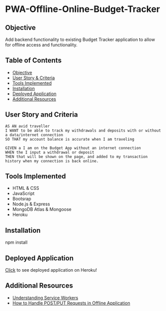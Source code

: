 # PWA-Offline-Online-Budget-Tracker

## Objective

Add backend functionality to existing Budget Tracker application to allow for offline access and functionality.

## Table of Contents

* [Objective](#objective)
* [User Story & Criteria](#user-story-and-criteria)
* [Tools Implemented](#tools-implemented)
* [Installation](#installation)
* [Deployed Application](#deployed-application)
* [Additional Resources](#additional-resources)

## User Story and Criteria
```
AS AN avid traveller
I WANT to be able to track my withdrawals and deposits with or without a data/internet connection
SO THAT my account balance is accurate when I am traveling

GIVEN a I am on the Budget App without an internet connection
WHEN the I input a withdrawal or deposit
THEN that will be shown on the page, and added to my transaction history when my connection is back online.
```

## Tools Implemented

* HTML & CSS 
* JavaScript
* Bootsrap
* Node.js & Express
* MongoDB Atlas & Mongoose
* Heroku

## Installation

npm install 

## Deployed Application

[Click](https://pwa-budget-tracker-eb.herokuapp.com/) to see deployed application on Heroku!

## Additional Resources

* [Understanding Service Workers](https://blog.bitsrc.io/understanding-service-workers-and-caching-strategies-a6c1e1cbde03)
* [How to Handle POST/PUT Requests in Offline Application](https://blog.formpl.us/how-to-handle-post-put-requests-in-offline-applications-using-service-workers-indexedb-and-da7d0798a9ab)